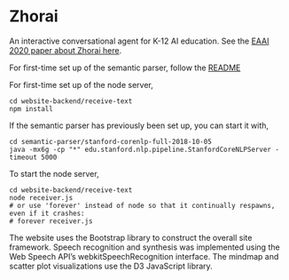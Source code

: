 # Zhorai
An interactive conversational agent for K-12 AI education. See the [EAAI 2020 paper about Zhorai here](https://uploads-ssl.webflow.com/5e388f0cc3c41617d66719d8/5e432a7280e474409a4c2e83_EAAI-LinP.27.pdf).

For first-time set up of the semantic parser, follow the [README](https://github.com/jessvb/zhorai/blob/master/semantic-parser/README.md)

For first-time set up of the node server,
```
cd website-backend/receive-text
npm install
```

If the semantic parser has previously been set up, you can start it with,
```
cd semantic-parser/stanford-corenlp-full-2018-10-05
java -mx6g -cp "*" edu.stanford.nlp.pipeline.StanfordCoreNLPServer -timeout 5000
```

To start the node server,
```
cd website-backend/receive-text
node receiver.js
# or use 'forever' instead of node so that it continually respawns, even if it crashes:
# forever receiver.js
```

The website uses the Bootstrap library to construct the overall site framework. Speech recognition and synthesis was implemented using the Web Speech API’s webkitSpeechRecognition interface. The mindmap and scatter plot visualizations use the D3 JavaScript library.
